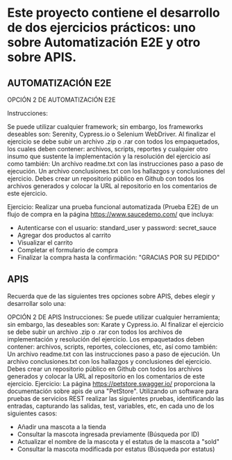 # Este proyecto contiene el desarrollo de dos ejercicios prácticos: uno sobre Automatización E2E y otro sobre APIS. 

## AUTOMATIZACIÓN E2E 

OPCIÓN 2 DE AUTOMATIZACIÓN E2E

Instrucciones:

Se puede utilizar cualquier framework; sin embargo, los frameworks deseables son: Serenity, Cypress.io o Selenium WebDriver.
Al finalizar el ejercicio se debe subir un archivo .zip o .rar con todos los empaquetados, los cuales deben contener: archivos, scripts, reportes y cualquier otro insumo que sustente la implementación y la resolución del ejercicio así como también:
Un archivo readme.txt con las instrucciones paso a paso de ejecución.
Un archivo conclusiones.txt con los hallazgos y conclusiones del ejercicio.
Debes crear un repositorio público en Github con todos los archivos generados y colocar la URL al repositorio en los comentarios de este ejercicio.

Ejercicio:
Realizar una prueba funcional automatizada (Prueba E2E) de un flujo de compra en la página https://www.saucedemo.com/ que incluya:
- Autenticarse con el usuario: standard_user y password: secret_sauce
- Agregar dos productos al carrito
- Visualizar el carrito
- Completar el formulario de compra
- Finalizar la compra hasta la confirmación: "GRACIAS POR SU PEDIDO"


## APIS
Recuerda que de las siguientes tres opciones sobre APIS, debes elegir y desarrollar solo una:

OPCIÓN 2 DE APIS
Instrucciones:
Se puede utilizar cualquier herramienta; sin embargo, las deseables son: Karate y Cypress.io.
Al finalizar el ejercicio se debe subir un archivo .zip o .rar con todos los archivos de implementación y resolución del ejercicio. Los empaquetados deben contener: archivos, scripts, reportes, colecciones, etc, así como también:
Un archivo readme.txt con las instrucciones paso a paso de ejecución.
Un archivo conclusiones.txt con los hallazgos y conclusiones del ejercicio.
Debes crear un repositorio público en Github con todos los archivos generados y colocar la URL al repositorio en los comentarios de este ejercicio.
Ejercicio:
La página https://petstore.swagger.io/ proporciona la documentación sobre apis de una "PetStore".
Utilizando un software para pruebas de servicios REST realizar las siguientes pruebas, identificando las entradas, capturando las salidas, test, variables, etc, en cada uno de los siguientes casos:

- Añadir una mascota a la tienda
- Consultar la mascota ingresada previamente (Búsqueda por ID)
- Actualizar el nombre de la mascota y el estatus de la mascota a "sold"
- Consultar la mascota modificada por estatus (Búsqueda por estatus)
